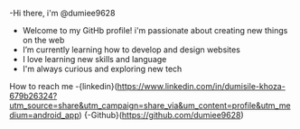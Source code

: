  -Hi there, i'm @dumiee9628
- Welcome to my GitHb profile! i'm passionate about creating new things on the web 
- I’m currently learning how to develop and design websites 
- I love learning new skills and language
- I'm always curious and exploring new tech


How to reach me 
-{linkedin}(https://www.linkedin.com/in/dumisile-khoza-679b26324?utm_source=share&utm_campaign=share_via&um_content=profile&utm_medium=android_app)
{-Github}(https://github.com/dumiee9628)

<!---
dumiee9628/dumiee9628 is a ✨ special ✨ repository because its `README.md` (this file) appears on your GitHub profile.
You can click the Preview link to take a look at your changes.
--->
